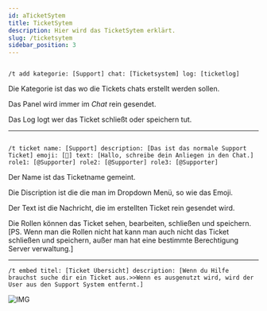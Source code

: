 ```yaml
---
id: aTicketSytem
title: TicketSytem
description: Hier wird das TicketSytem erklärt.
slug: /ticketsytem
sidebar_position: 3
---
```



```

/t add kategorie: [Support] chat: [Ticketsystem] log: [ticketlog]

```

Die Kategorie ist das wo die Tickets chats erstellt werden sollen.

Das Panel wird immer im *Chat* rein gesendet.

Das Log logt wer das Ticket schließt oder speichern tut.

________________________

```

/t ticket name: [Support] description: [Das ist das normale Support Ticket] emoji: [📃] text: [Hallo, schreibe dein Anliegen in den Chat.] role1: [@Supporter] role2: [@Supporter] role3: [@Supporter]

```

Der Name ist das Ticketname gemeint.

Die Discription ist die die man im Dropdown Menü, so wie das Emoji. 

Der Text ist die Nachricht, die im erstellten Ticket rein gesendet wird.

Die Rollen können das Ticket sehen, bearbeiten, schließen und speichern. 
[PS. Wenn man die Rollen nicht hat kann man auch nicht das Ticket schließen und speichern, außer man hat eine bestimmte Berechtigung Server verwaltung.]

________________________

```
/t embed titel: [Ticket Übersicht] description: [Wenn du Hilfe brauchst suche dir ein Ticket aus.>>Wenn es ausgenutzt wird, wird der User aus den Support System entfernt.]

```

![IMG]('/img/Screenshot_20220315-095427_Discord-Beta.jpg') 
